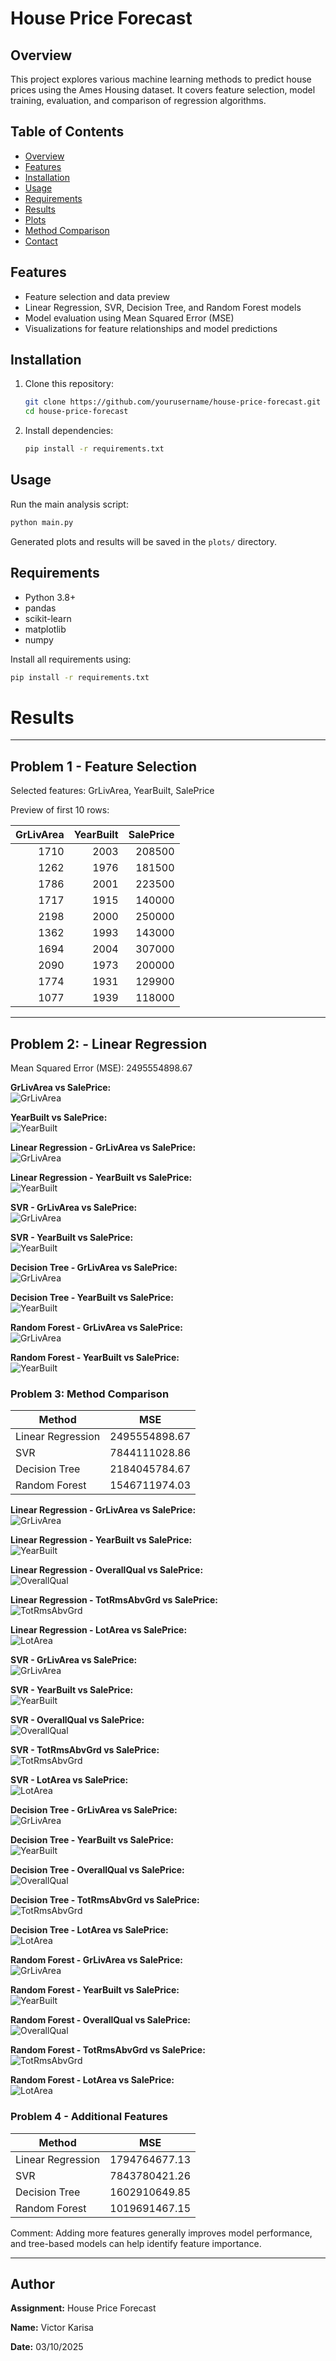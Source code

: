 
# House Price Forecast

## Overview
This project explores various machine learning methods to predict house prices using the Ames Housing dataset. It covers feature selection, model training, evaluation, and comparison of regression algorithms.

## Table of Contents
- [Overview](#overview)
- [Features](#features)
- [Installation](#installation)
- [Usage](#usage)
- [Requirements](#requirements)
- [Results](#results)
- [Plots](#plots)
- [Method Comparison](#method-comparison)
- [Contact](#contact)

## Features
- Feature selection and data preview
- Linear Regression, SVR, Decision Tree, and Random Forest models
- Model evaluation using Mean Squared Error (MSE)
- Visualizations for feature relationships and model predictions

## Installation
1. Clone this repository:
    ```sh
    git clone https://github.com/yourusername/house-price-forecast.git
    cd house-price-forecast
    ```
2. Install dependencies:
    ```sh
    pip install -r requirements.txt
    ```

## Usage
Run the main analysis script:
```sh
python main.py
```
Generated plots and results will be saved in the `plots/` directory.

## Requirements
- Python 3.8+
- pandas
- scikit-learn
- matplotlib
- numpy

Install all requirements using:
```sh
pip install -r requirements.txt
```


# Results
--------
## Problem 1 - Feature Selection
Selected features: GrLivArea, YearBuilt, SalePrice

Preview of first 10 rows:

|   GrLivArea |   YearBuilt |   SalePrice |
|------------:|------------:|------------:|
|        1710 |        2003 |      208500 |
|        1262 |        1976 |      181500 |
|        1786 |        2001 |      223500 |
|        1717 |        1915 |      140000 |
|        2198 |        2000 |      250000 |
|        1362 |        1993 |      143000 |
|        1694 |        2004 |      307000 |
|        2090 |        1973 |      200000 |
|        1774 |        1931 |      129900 |
|        1077 |        1939 |      118000 |

--------

## Problem 2: - Linear Regression
Mean Squared Error (MSE): 2495554898.67

**GrLivArea vs SalePrice:**  
![GrLivArea](plots/problem2_linear_regression_GrLivArea.png)

**YearBuilt vs SalePrice:**  
![YearBuilt](plots/problem2_linear_regression_YearBuilt.png)

**Linear Regression - GrLivArea vs SalePrice:**  
![GrLivArea](plots/problem3_linear_regression_GrLivArea.png)

**Linear Regression - YearBuilt vs SalePrice:**  
![YearBuilt](plots/problem3_linear_regression_YearBuilt.png)

**SVR - GrLivArea vs SalePrice:**  
![GrLivArea](plots/problem3_svr_GrLivArea.png)

**SVR - YearBuilt vs SalePrice:**  
![YearBuilt](plots/problem3_svr_YearBuilt.png)

**Decision Tree - GrLivArea vs SalePrice:**  
![GrLivArea](plots/problem3_decision_tree_GrLivArea.png)

**Decision Tree - YearBuilt vs SalePrice:**  
![YearBuilt](plots/problem3_decision_tree_YearBuilt.png)

**Random Forest - GrLivArea vs SalePrice:**  
![GrLivArea](plots/problem3_random_forest_GrLivArea.png)

**Random Forest - YearBuilt vs SalePrice:**  
![YearBuilt](plots/problem3_random_forest_YearBuilt.png)


### Problem 3: Method Comparison
| Method | MSE |
|--------|------|
| Linear Regression | 2495554898.67 |
| SVR | 7844111028.86 |
| Decision Tree | 2184045784.67 |
| Random Forest | 1546711974.03 |

**Linear Regression - GrLivArea vs SalePrice:**  
![GrLivArea](plots/problem4_linear_regression_GrLivArea.png)

**Linear Regression - YearBuilt vs SalePrice:**  
![YearBuilt](plots/problem4_linear_regression_YearBuilt.png)

**Linear Regression - OverallQual vs SalePrice:**  
![OverallQual](plots/problem4_linear_regression_OverallQual.png)

**Linear Regression - TotRmsAbvGrd vs SalePrice:**  
![TotRmsAbvGrd](plots/problem4_linear_regression_TotRmsAbvGrd.png)

**Linear Regression - LotArea vs SalePrice:**  
![LotArea](plots/problem4_linear_regression_LotArea.png)

**SVR - GrLivArea vs SalePrice:**  
![GrLivArea](plots/problem4_svr_GrLivArea.png)

**SVR - YearBuilt vs SalePrice:**  
![YearBuilt](plots/problem4_svr_YearBuilt.png)

**SVR - OverallQual vs SalePrice:**  
![OverallQual](plots/problem4_svr_OverallQual.png)

**SVR - TotRmsAbvGrd vs SalePrice:**  
![TotRmsAbvGrd](plots/problem4_svr_TotRmsAbvGrd.png)

**SVR - LotArea vs SalePrice:**  
![LotArea](plots/problem4_svr_LotArea.png)

**Decision Tree - GrLivArea vs SalePrice:**  
![GrLivArea](plots/problem4_decision_tree_GrLivArea.png)

**Decision Tree - YearBuilt vs SalePrice:**  
![YearBuilt](plots/problem4_decision_tree_YearBuilt.png)

**Decision Tree - OverallQual vs SalePrice:**  
![OverallQual](plots/problem4_decision_tree_OverallQual.png)

**Decision Tree - TotRmsAbvGrd vs SalePrice:**  
![TotRmsAbvGrd](plots/problem4_decision_tree_TotRmsAbvGrd.png)

**Decision Tree - LotArea vs SalePrice:**  
![LotArea](plots/problem4_decision_tree_LotArea.png)

**Random Forest - GrLivArea vs SalePrice:**  
![GrLivArea](plots/problem4_random_forest_GrLivArea.png)

**Random Forest - YearBuilt vs SalePrice:**  
![YearBuilt](plots/problem4_random_forest_YearBuilt.png)

**Random Forest - OverallQual vs SalePrice:**  
![OverallQual](plots/problem4_random_forest_OverallQual.png)

**Random Forest - TotRmsAbvGrd vs SalePrice:**  
![TotRmsAbvGrd](plots/problem4_random_forest_TotRmsAbvGrd.png)

**Random Forest - LotArea vs SalePrice:**  
![LotArea](plots/problem4_random_forest_LotArea.png)


### Problem 4 - Additional Features
| Method | MSE |
|--------|------|
| Linear Regression | 1794764677.13 |
| SVR | 7843780421.26 |
| Decision Tree | 1602910649.85 |
| Random Forest | 1019691467.15 |

Comment: Adding more features generally improves model performance, and tree-based models can help identify feature importance.


----


## Author

**Assignment:** House Price Forecast

**Name:** Victor Karisa

**Date:** 03/10/2025